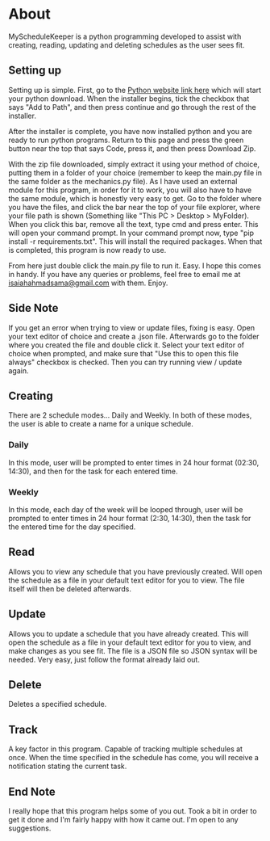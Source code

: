 # About

MyScheduleKeeper is a python programming developed to assist with creating, reading, updating and deleting schedules as the user sees fit.

## Setting up

Setting up is simple. First, go to the [Python website link here](https://www.python.org/ftp/python/3.8.7/python-3.8.7-amd64.exe) which will start your python download. When the installer begins, tick the checkbox that says "Add to Path", and then press continue and go through the rest of the installer. 

After the installer is complete, you have now installed python and you are ready to run python programs. Return to this page and press the green button near the top that says Code, press it, and then press Download Zip. 

With the zip file downloaded, simply extract it using your method of choice, putting them in a folder of your choice (remember to keep the main.py file in the same folder as the mechanics.py file). As I have used an external module for this program, in order for it to work, you will also have to have the same module, which is honestly very easy to get. Go to the folder where you have the files, and click the bar near the top of your file explorer, where your file path is shown (Something like "This PC > Desktop > MyFolder). When you click this bar, remove all the text, type cmd and press enter. This will open your command prompt. In your command prompt now, type "pip install -r requirements.txt". This will install the required packages. When that is completed, this program is now ready to use. 

From here just double click the main.py file to run it. Easy. I hope this comes in handy. If you have any queries or problems, feel free to email me at isaiahahmadsama@gmail.com with them. Enjoy.

## Side Note
If you get an error when trying to view or update files, fixing is easy. Open your text editor of choice and create a .json file. Afterwards go to the folder where you created the file and double click it. Select your text editor of choice when prompted, and make sure that "Use this to open this file always" checkbox is checked. Then you can try running view / update again.

## Creating

There are 2 schedule modes... Daily and Weekly. In both of these modes, the user is able to create a name for a unique schedule. 

### Daily

In this mode, user will be prompted to enter times in 24 hour format (02:30, 14:30), and then for the task for each entered time.

### Weekly

In this mode, each day of the week will be looped through, user will be prompted to enter times in 24 hour format (2:30, 14:30), then the task for the entered time for the day specified.

## Read

Allows you to view any schedule that you have previously created. Will open the schedule as a file in your default text editor for you to view. The file itself will then be deleted afterwards. 

## Update

Allows you to update a schedule that you have already created. This will open the schedule as a file in your default text editor for you to view, and make changes as you see fit. The file is a JSON file so JSON syntax will be needed. Very easy, just follow the format already laid out.

## Delete

Deletes a specified schedule.

## Track

A key factor in this program. Capable of tracking multiple schedules at once. When the time specified in the schedule has come, you will receive a notification stating the current task.

## End Note

I really hope that this program helps some of you out. Took a bit in order to get it done and I'm fairly happy with how it came out. I'm open to any suggestions.